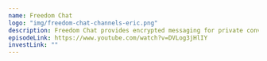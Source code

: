 ```yaml
---
name: Freedom Chat
logo: "img/freedom-chat-channels-eric.png"
description: Freedom Chat provides encrypted messaging for private conversations.
episodeLink: https://www.youtube.com/watch?v=DVLog3jHlIY
investLink: ""
---
```


